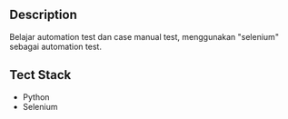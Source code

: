 ## Description

Belajar automation test dan case manual test, menggunakan "selenium" sebagai automation test.

## Tect Stack

- Python
- Selenium
